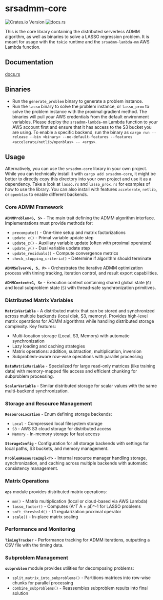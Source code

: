 # srsadmm-core

![Crates.io Version](https://img.shields.io/crates/v/srsadmm-core)
![docs.rs](https://img.shields.io/docsrs/srsadmm-core)

This is the core library containing the distributed serverless ADMM algorithm, as well as binaries to solve a LASSO regression problem. It is meant for usage with the `tokio` runtime and the `srsadmm-lambda-mm` AWS Lambda function.

## Documentation

[docs.rs](https://docs.rs/srsadmm-core)

## Binaries

- Run the `generate_problem` binary to generate a problem instance.
- Run the `lasso` binary to solve the problem instance, or `lasso_prox` to solve the problem instance with the proximal gradient method. The binaries will pull your AWS credentials from the default environment variables. Please deploy the `srsadmm-lambda-mm` Lambda function to your AWS account first and ensure that it has access to the S3 bucket you are using. To enable a specific backend, run the binary as `cargo run --release --bin <binary> --no-default-features --features <accelerate/netlib/openblas> -- <args>`. 

## Usage

Alternatively, you can use the `srsadmm-core` library in your own project. While you can technically install it with `cargo add srsadmm-core`, it might be better to directly copy this directory into your own project and use it as a dependency. Take a look at `lasso.rs` and `lasso_prox.rs` for examples of how to use the library. You can also install with features `accelerate`, `netlib`, or `openblas` to enable different backends.

### Core ADMM Framework

**`ADMMProblem<G, S>`** - The main trait defining the ADMM algorithm interface. Implementations must provide methods for:
- `precompute()` - One-time setup and matrix factorizations
- `update_x()` - Primal variable update step
- `update_z()` - Auxiliary variable update (often with proximal operators)
- `update_y()` - Dual variable update step
- `update_residuals()` - Compute convergence metrics
- `check_stopping_criteria()` - Determine if algorithm should terminate

**`ADMMSolver<G, S, P>`** - Orchestrates the iterative ADMM optimization process with timing tracking, iteration control, and result export capabilities.

**`ADMMContext<G, S>`** - Execution context containing shared global state (`G`) and local subproblem state (`S`) with thread-safe synchronization primitives.

### Distributed Matrix Variables

**`MatrixVariable`** - A distributed matrix that can be stored and synchronized across multiple backends (local disk, S3, memory). Provides high-level matrix operations for ADMM algorithms while handling distributed storage complexity. Key features:
- Multi-location storage (Local, S3, Memory) with automatic synchronization
- Lazy loading and caching strategies
- Matrix operations: addition, subtraction, multiplication, inversion
- Subproblem-aware row-wise operations with parallel processing

**`DataMatrixVariable`** - Specialized for large read-only matrices (like training data) with memory-mapped file access and efficient chunking for subproblem processing.

**`ScalarVariable`** - Similar distributed storage for scalar values with the same multi-backend synchronization.

### Storage and Resource Management

**`ResourceLocation`** - Enum defining storage backends:
- `Local` - Compressed local filesystem storage
- `S3` - AWS S3 cloud storage for distributed access
- `Memory` - In-memory storage for fast access

**`StorageConfig`** - Configuration for all storage backends with settings for local paths, S3 buckets, and memory management.

**`ProblemResourceImpl<T>`** - Internal resource manager handling storage, synchronization, and caching across multiple backends with automatic consistency management.

### Matrix Operations

**`ops`** module provides distributed matrix operations:
- `mm()` - Matrix multiplication (local or cloud-based via AWS Lambda)
- `lasso_factor()` - Computes (A^T A + ρI)^-1 for LASSO problems
- `soft_threshold()` - L1 regularization proximal operator
- `scale()` - In-place matrix scaling

### Performance and Monitoring

**`TimingTracker`** - Performance tracking for ADMM iterations, outputting a CSV file with the timing data.

### Subproblem Management

**`subproblem`** module provides utilities for decomposing problems:
- `split_matrix_into_subproblems()` - Partitions matrices into row-wise chunks for parallel processing
- `combine_subproblems()` - Reassembles subproblem results into final solution

